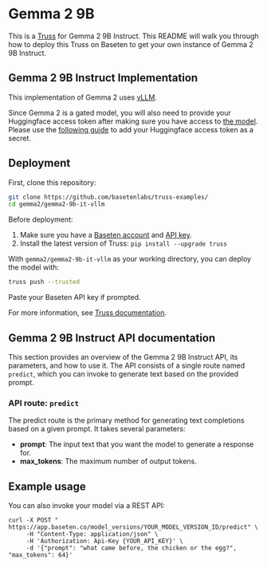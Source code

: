 # Gemma 2 9B

This is a [Truss](https://truss.baseten.co/) for Gemma 2 9B Instruct. This README will walk you through how to deploy this Truss on Baseten to get your own instance of Gemma 2 9B Instruct.

## Gemma 2 9B Instruct Implementation

This implementation of Gemma 2 uses [vLLM](https://github.com/vllm-project/vllm).

Since Gemma 2 is a gated model, you will also need to provide your Huggingface access token after making sure you have access to [the model](https://huggingface.co/google/gemma-2-9b-it). Please use the [following guide](https://docs.baseten.co/deploy/guides/secrets) to add your Huggingface access token as a secret.

## Deployment

First, clone this repository:

```sh
git clone https://github.com/basetenlabs/truss-examples/
cd gemma2/gemma2-9b-it-vllm
```

Before deployment:

1. Make sure you have a [Baseten account](https://app.baseten.co/signup) and [API key](https://app.baseten.co/settings/account/api_keys).
2. Install the latest version of Truss: `pip install --upgrade truss`

With `gemma2/gemma2-9b-it-vllm` as your working directory, you can deploy the model with:

```sh
truss push --trusted
```

Paste your Baseten API key if prompted.

For more information, see [Truss documentation](https://truss.baseten.co).

## Gemma 2 9B Instruct API documentation

This section provides an overview of the Gemma 2 9B Instruct API, its parameters, and how to use it. The API consists of a single route named  `predict`, which you can invoke to generate text based on the provided prompt.

### API route: `predict`

The predict route is the primary method for generating text completions based on a given prompt. It takes several parameters:

- __prompt__: The input text that you want the model to generate a response for.
- __max_tokens__: The maximum number of output tokens.

## Example usage

You can also invoke your model via a REST API:

```
curl -X POST " https://app.baseten.co/model_versions/YOUR_MODEL_VERSION_ID/predict" \
     -H "Content-Type: application/json" \
     -H 'Authorization: Api-Key {YOUR_API_KEY}' \
     -d '{"prompt": "what came before, the chicken or the egg?", "max_tokens": 64}'
```
